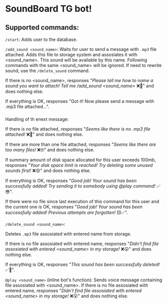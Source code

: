 # SoundBoard TG bot!
## Supported commands:
`/start`:
Adds user to the database.

`/add_sound <sound_name>`:
Waits for user to send a message with `.mp3` file attached. Adds this file to storage system and assosiates it with <sound_name>. This sound will be available by this name.
Following commands with the same <sound_name> will be ignored. If need to rewrite sound, use the `/delete_sound` command.

If there is no <sound_name>, responses "_Please tell me how to name a sound you want to attach! Tell me /add_sound <sound_name>_ ❌🤔" and does nothing else.

If everything is OK, responses "Got it! Now please send a message with .mp3 file attached...".

###
Handling of th enext message:

If there is no file attached, responses "_Seems like there is no .mp3 file attached!_ ❌🧐" and does nothing else.

If there are more than one file attached, responses "_Seems like there are too many files!_ ❌🤓" and does nothing else.

If summary amount of disk space allocated for this user exceeds 100mb, responses "_Your disk space limit is reached! Try deleting some unused sounds first!_ ❌😢" and does nothing else.

If everything is OK, responses "_Good job! Your sound has been successfully added! Try sending it to somebody using @play command!_ ✅😎".

If there were no file since last execution of this command for this user and the current one is OK, responses "_Good job! Your sound has been successfully added! Previous attempts are forgotten!_ 🟨✅".

`/delete_sound <sound_name>`:

Deletes `.mp3` file assosiated with entered name from storage.

If there is no file assosiated with entered name, responses "_Didn't find file assosiated with entered <sound_name> in my storage!_ ❌😲" and does nothing else.

If everything is OK, responses "_This sound has been successfully deleted!_ ✅👾".

`@play <sound_name>` (inline bot's function):
Sends voice message containing file assosiated with <sound_name>.
If there is no file assosiated with entered name, responses "_Didn't find file assosiated with entered <sound_name> in my storage!_ ❌😲" and does nothing else.

